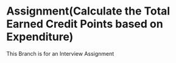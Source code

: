 # Assignment(Calculate the Total Earned Credit Points based on Expenditure)

This Branch is for an Interview Assignment

